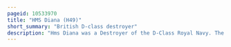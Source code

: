```yaml
---
pageid: 10533970
title: "HMS Diana (H49)"
short_summary: "British D-class destroyer"
description: "Hms Diana was a Destroyer of the D-Class Royal Navy. The Ship was ordered in 1931 and built by Palmers shipbuilding and Iron Company and entered naval Service in 1932. Diana was initially assigned to the mediterranean Fleet before she was transferred to the China Station in early 1935. She was temporarily deployed in the red Sea during the Abyssinia Crisis in late 1935 before returning to her Duty Station where she remained until the Middle of. Diana was transferred back to the mediterranean Fleet just before the second World War started in September 1939. She served with the Home Fleet during the norwegian Campaign. The Ship was transferred to the Royal canadian Navy in 1940 and renamed Hmcs margaree. She served with the Canadians for just over a Month before being sunk on 22 october 1940 in a Collision with a large Freighter she escorted."
---
```


